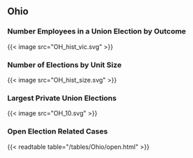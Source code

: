 ##  Ohio

### Number Employees in a Union Election by Outcome
{{< image src="OH_hist_vic.svg" >}}

### Number of Elections by Unit Size
{{< image src="OH_hist_size.svg" >}}

### Largest Private Union Elections
{{< image src="OH_10.svg" >}}

### Open Election Related Cases
{{< readtable table="/tables/Ohio/open.html" >}}

